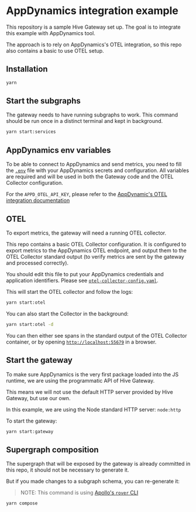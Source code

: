 # AppDynamics integration example

This repository is a sample Hive Gateway set up. The goal is to integrate this example with AppDynamics tool.

The approach is to rely on AppDynamics's OTEL integration, so this repo also contains a basic to use OTEL setup.

## Installation

```sh
yarn
```

## Start the subgraphs

The gateway needs to have running subgraphs to work. This command should be run once in a distinct terminal and kept in background.

```sh
yarn start:services
```

## AppDynamics env variables

To be able to connect to AppDynamics and send metrics, you need to fill the [`.env`](./.env) file with your AppDynamics secrets and configuration. All variables are required and will be used in both the Gateway code and the OTEL Collector configuration.

For the `APPD_OTEL_API_KEY`, please refer to the [AppDynamic's OTEL integration documentation](https://docs.appdynamics.com/appd/22.x/22.4/en/application-monitoring/appdynamics-for-opentelemetry/configure-the-opentelemetry-collector#id-.ConfiguretheOpenTelemetryCollectorv22.3-exporterConfigureExporters)

## OTEL

To export metrics, the gateway will need a running OTEL collector.

This repo contains a basic OTEL Collector configuration. It is configured to export metrics to the AppDynamics OTEL endpoint, and output them to the OTEL Collector standard output (to verify metrics are sent by the gateway and processed correctly).

You should edit this file to put your AppDynamics credentials and application identifiers. Please see [`otel-collector-config.yaml`](./otel-collector-config.yaml).

This will start the OTEL collector and follow the logs:

```sh
yarn start:otel
```

You can also start the Collector in the background:

```sh
yarn start:otel -d
```

You can then either see spans in the standard output of the OTEL Collector container, or by opening [`http://localhost:55679`](http://localhost:55679) in a browser.

## Start the gateway

To make sure AppDynamics is the very first package loaded into the JS runtime, we are using the programmatic API of Hive Gateway.

This means we will not use the default HTTP server provided by Hive Gateway, but use our own.

In this example, we are using the Node standard HTTP server: `node:http`

To start the gateway:

```sh
yarn start:gateway
```

## Supergraph composition

The supergraph that will be exposed by the gateway is already committed in this repo, it should not be necessary to generate it.

But if you made changes to a subgraph schema, you can re-generate it:

> NOTE: This command is using [Apollo's `rover` CLI](https://www.apollographql.com/docs/rover/getting-started)

```sh
yarn compose
```
